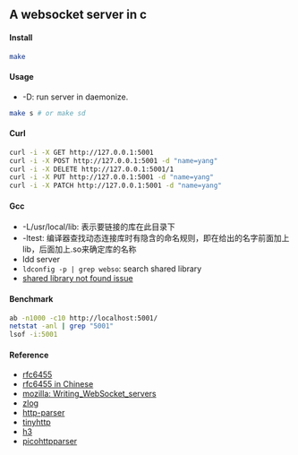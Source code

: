 ## A websocket server in c

#### Install

```bash
make
```

#### Usage

* -D: run server in daemonize.

```bash
make s # or make sd
```

#### Curl

```bash
curl -i -X GET http://127.0.0.1:5001
curl -i -X POST http://127.0.0.1:5001 -d "name=yang"
curl -i -X DELETE http://127.0.0.1:5001/1
curl -i -X PUT http://127.0.0.1:5001 -d "name=yang"
curl -i -X PATCH http://127.0.0.1:5001 -d "name=yang"
```

#### Gcc

* -L/usr/local/lib: 表示要链接的库在此目录下
* -ltest: 编译器查找动态连接库时有隐含的命名规则，即在给出的名字前面加上lib，后面加上.so来确定库的名称
* ldd server
* `ldconfig -p | grep webso`: search shared library
* [shared library not found issue](https://github.com/payden/libwebsock/issues/22)

#### Benchmark

```bash
ab -n1000 -c10 http://localhost:5001/
netstat -anl | grep "5001"
lsof -i:5001
```

#### Reference

* [rfc6455](https://tools.ietf.org/html/rfc6455)
* [rfc6455 in Chinese](https://www.gitbook.com/book/chenjianlong/rfc-6455-websocket-protocol-in-chinese/details)
* [mozilla: Writing_WebSocket_servers](https://developer.mozilla.org/en-US/docs/Web/API/WebSockets_API/Writing_WebSocket_servers)
* [zlog](https://github.com/HardySimpson/zlog)
* [http-parser](https://github.com/nodejs/http-parser)
* [tinyhttp](https://github.com/mendsley/tinyhttp)
* [h3](https://github.com/c9s/h3)
* [picohttpparser](https://github.com/h2o/picohttpparser)

